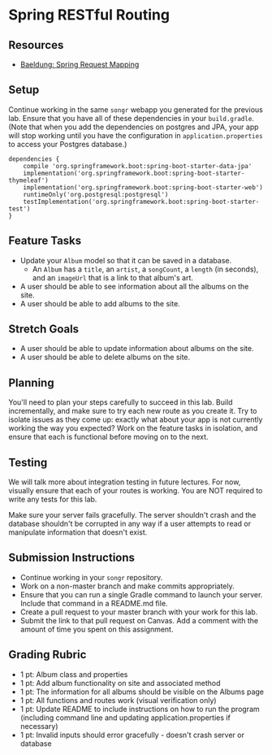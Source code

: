 # Spring RESTful Routing

## Resources
* [Baeldung: Spring Request Mapping](http://www.baeldung.com/spring-requestmapping)

## Setup
Continue working in the same `songr` webapp you generated for the previous lab. Ensure that you have all of these dependencies in your `build.gradle`. (Note that when you add the dependencies on postgres and JPA, your app will stop working until you have the configuration in `application.properties` to access your Postgres database.)

```
dependencies {
	compile 'org.springframework.boot:spring-boot-starter-data-jpa'
	implementation('org.springframework.boot:spring-boot-starter-thymeleaf')
	implementation('org.springframework.boot:spring-boot-starter-web')
	runtimeOnly('org.postgresql:postgresql')
	testImplementation('org.springframework.boot:spring-boot-starter-test')
}
```

## Feature Tasks
- Update your `Album` model so that it can be saved in a database.
    - An `Album` has a `title`, an `artist`, a `songCount`, a `length` (in seconds), and an `imageUrl` that is a link to that album's art.
- A user should be able to see information about all the albums on the site.
- A user should be able to add albums to the site.

## Stretch Goals
- A user should be able to update information about albums on the site.
- A user should be able to delete albums on the site.

## Planning
You'll need to plan your steps carefully to succeed in this lab. Build incrementally, and make sure to try each new route as you create it. Try to isolate issues as they come up: exactly what about your app is not currently working the way you expected? Work on the feature tasks in isolation, and ensure that each is functional before moving on to the next.

## Testing
We will talk more about integration testing in future lectures. For now, visually ensure that each of your routes is working. You are NOT required to write any tests for this lab.

Make sure your server fails gracefully. The server shouldn't crash and the
database shouldn't be corrupted in any way if a user attempts to read or
manipulate information that doesn't exist.

## Submission Instructions
* Continue working in your `songr` repository.
* Work on a non-master branch and make commits appropriately.
* Ensure that you can run a single Gradle command to launch your server. Include that command in a README.md file.
* Create a pull request to your master branch with your work for this lab.
* Submit the link to that pull request on Canvas. Add a comment with the amount of time you spent on this assignment.

## Grading Rubric
- 1 pt: Album class and properties
- 1 pt: Add album functionality on site and associated method
- 1 pt: The information for all albums should be visible on the Albums page
- 1 pt: All functions and routes work (visual verification only)
- 1 pt: Update README to include instructions on how to run the program (including command line and updating application.properties if necessary)
- 1 pt: Invalid inputs should error gracefully - doesn't crash server or database
